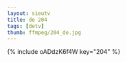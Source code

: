 ```yaml
--- 
layout: sieutv
title: de 204
tags: [detv]
thumb: ffmpeg/204_de.jpg
---
```

{% include oADdzK6f4W key="204" %} 
